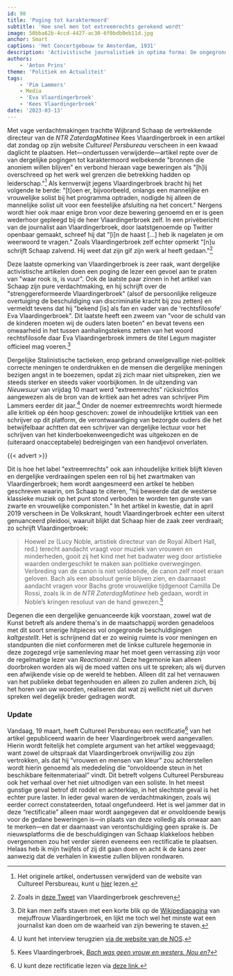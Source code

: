 ```yaml
---
id: 98
title: 'Poging tot karaktermoord'
subtitle: 'Hoe snel men tot extreemrechts gerekend wordt'
image: 50bba62b-4ccd-4427-ac30-6f0bdb0eb11d.jpg
anchor: Smart
captions: 'Het Concertgebouw te Amsterdam, 1931'
description: 'Activistische journalistiek in optima forma: De ongegronde beschuldigingen tegen NTR ZaterdagMatinee directeur Kees Vlaardingerbroek.'
authors:
    - 'Anton Prins'
theme: 'Politiek en Actualiteit'
tags:
    - 'Pim Lammers'
    - Media
    - 'Eva Vlaardingerbroek'
    - 'Kees Vlaardingerbroek'
date: '2023-03-13'
---
```


Met vage verdachtmakingen trachtte Wijbrand Schaap de vertrekkende directeur van de _NTR ZaterdagMatinee_ Kees Vlaardingerbroek in een artikel dat zondag op zijn website _Cultureel Persbureau_ verscheen in een kwaad daglicht te plaatsen. Het—ondertussen verwijderde—artikel repte over de van dergelijke pogingen tot karaktermoord welbekende "bronnen die anoniem willen blijven" en verbond hieraan vage beweringen als "[h]ij overschreed op het werk wel grenzen die betrekking hadden op leiderschap."[^1] Als kernverwijt jegens Vlaardingerbroek bracht hij het volgende te berde: "[t]oen er, bijvoorbeeld, onlangs een mannelijke en vrouwelijke solist bij het programma optraden, nodigde hij alleen de mannelijke solist uit voor een feestelijke afsluiting na het concert." Nergens wordt hier ook maar enige bron voor deze bewering genoemd en er is geen wederhoor gepleegd bij de heer Vlaardingerbroek zelf. In een privébericht van de journalist aan Vlaardingerbroek, door laatstgenoemde op Twitter openbaar gemaakt, schreef hij dat "[i]n de haast [...] heb ik nagelaten je om weerwoord te vragen." Zoals Vlaardingerbroek zelf echter opmerkt "[n]u schrijft Schaap zalvend. Hij weet dat zijn gif zijn werk al heeft gedaan."[^2]

Deze laatste opmerking van Vlaardingerbroek is zeer raak, want dergelijke activistische artikelen doen een poging de lezer een gevoel aan te praten van "waar rook is, is vuur". Ook de laatste paar zinnen in het artikel van Schaap zijn pure verdachtmaking, en hij schrijft over de "strenggereformeerde Vlaardingerbroek" (alsof de persoonlijke religeuze overtuiging de beschuldiging van discriminatie kracht bij zou zetten) en vermeldt tevens dat hij "bekend [is] als fan en vader van de ‘rechtsfilosofe’  Eva Vlaardingerbroek". Dit laatste heeft een zweem van "voor de schuld van de kinderen moeten wij de ouders laten boeten" en bevat tevens een onwaarheid in het tussen aanhalingstekens zetten van het woord rechtsfilosofe daar Eva Vlaardingerbroek immers de titel Legum magister officieel mag voeren.[^3]

Dergelijke Stalinistische tactieken, erop gebrand onwelgevallige niet-politiek correcte meningen te onderdrukken en de mensen die dergelijke meningen bezigen angst in te boezemen, opdat zij zich maar niet uitspreken, zien we steeds sterker en steeds vaker voorbijkomen. In de uitzending van _Nieuwsuur_ van vrijdag 10 maart werd "extreemrechts" rücksichtlos aangewezen als de bron van de kritiek aan het adres van schrijver Pim Lammers eerder dit jaar.[^4] Onder de noemer extreemrechts wordt hiermede alle kritiek op één hoop geschoven: zowel de inhoudelijke krtitiek van een schrijver op dit platform, de verontwaardiging van bezorgde ouders die het betwijfelbaar achtten dat een schrijver van dergelijke lectuur voor het schrijven van het kinderboekenweengedicht was uitgekozen en de (uiteraard onacceptabele) bedreigingen van een handjevol onverlaten.

{{< advert >}}

Dit is hoe het label "extreemrechts" ook aan inhoudelijke kritiek blijft kleven en dergelijke verdraaiingen spelen een rol bij het zwartmaken van Vlaardingerbroek; hem wordt aangesmeerd een artikel te hebben geschreven waarin, om Schaap te citeren, "hij beweerde dat de westerse klassieke muziek op het punt stond verboden te worden ten gunste van zwarte en vrouwelijke componisten." In het artikel in kwestie, dat in april 2019 verscheen in De Volkskrant, houdt Vlaardingerbroek echter een uiterst genuanceerd pleidooi, waaruit blijkt dat Schaap hier de zaak zeer verdraait; zo schrijft Vlaardingerbroek:

> Hoewel ze (Lucy Noble, artistiek directeur van de Royal Albert Hall, red.) terecht aandacht vraagt voor muziek van vrouwen en minderheden, gooit zij het kind met het badwater weg door artistieke waarden ondergeschikt te maken aan politieke overwegingen. Verbreding van de canon is niet voldoende, de canon zelf moet eraan geloven. Bach als een absoluut genie blijven zien, en daarnaast aandacht vragen voor Bachs grote vrouwelijke tijdgenoot Camilla De Rossi, zoals ik in de _NTR ZaterdagMatinee_ heb gedaan, wordt in Noble’s kringen resoluut van de hand gewezen.[^5]

Degenen die een dergelijke genuanceerde kijk voorstaan, zowel wat de Kunst betreft als andere thema's in de maatschappij worden genadeloos met dit soort smerige hitpieces vol ongegronde beschuldigingen _kaltgestellt_. Het is schrijnend dat er zo weinig ruimte is voor meningen en standpunten die niet conformeren met de linkse culturele hegemonie in deze zogezegd vrije samenleving maar het moet geen verrassing zijn voor de regelmatige lezer van _Reactionair.nl_. Deze hegemonie kan alleen doorbroken worden als wij de moed vatten ons uit te spreken; als wij durven een afwijkende visie op de wereld te hebben. Alleen dit zal het vernauwen van het publieke debat tegenhouden en alleen zo zullen anderen zich, bij het horen van uw woorden, realiseren dat wat zij wellicht niet uit durven spreken wel degelijk breder gedragen wordt.


### Update

Vandaag, 19 maart, heeft Cultureel Persbureau een rectificatie[^6] van het artikel gepubliceerd waarin de heer Vlaardingerbroek werd aangevallen. Hierin wordt feitelijk het complete argument van het artikel weggevaagd; want zowel de uitspraak dat Vlaardingerbroek onvrijwillig zou zijn vertrokken, als dat hij “vrouwen en mensen van kleur” zou achterstellen wordt hierin genoemd als mededeling die “onvoldoende steun in het beschikbare feitenmateriaal” vindt. Dit betreft volgens Cultureel Persbureau ook het verhaal over het niet uitnodigen van een soliste. In het meest gunstige geval betrof dit roddel en achterklap, in het slechtste geval is het echter pure laster. In ieder geval waren de verdachtmakingen, zoals wij eerder correct constateerden, totaal ongefundeerd. Het is wel jammer dat in deze “rectificatie” alleen maar wordt aangegeven dat er onvoldoende bewijs voor de gedane beweringen is—in plaats van deze volledig als onwaar aan te merken—en dat er daarnaast van verontschuldiging geen sprake is.
De nieuwsplatforms die de beschuldigingen van Schaap klakkeloos hebben overgenomen zou het verder sieren eveneens een rectificatie te plaatsen. Helaas heb ik mijn twijfels of zij dit gaan doen en acht ik de kans zeer aanwezig dat de verhalen in kwestie zullen blijven rondwaren.  


[^1]: Het originele artikel, ondertussen verwijderd van de website van Cultureel Persbureau, kunt u [hier](http://web.archive.org/web/20230312111432/https://cultureelpersbureau.nl/2023/03/ook-wangedrag-bij-ntr-zaterdagmatinee-artistiek-leider-vlaardingerbroek-per-direct-vertrokken/) lezen.
[^2]: Zoals in [deze Tweet](https://twitter.com/KeesVlaar/status/1634981329950609408?s=20) van Vlaardingerbroek geschreven 
[^3]: Dit kan men zelfs staven met een korte blik op de [Wikipediapagina](https://nl.wikipedia.org/wiki/Eva_Vlaardingerbroek) van mejuffrouw Vlaardingerbroek, en lijkt me toch wel het minste wat een journalist kan doen om de waarheid van zijn bewering te staven. 
[^4]: U kunt het interview terugzien [via de website van de NOS](https://nos.nl/nieuwsuur/video/2466999-eerste-interview-met-kinderboekenschrijver-pim-lammers-na-rel).
[^5]: Kees Vlaardingerbroek, _[Bach was geen vrouw en westers. Nou en?](https://www.volkskrant.nl/columns-opinie/bach-was-geen-vrouw-en-westers-nou-en~b862f3fd/)_
[^6]: U kunt deze rectificatie lezen via [deze link.](https://cultureelpersbureau.nl/2023/03/rectificatie/)
